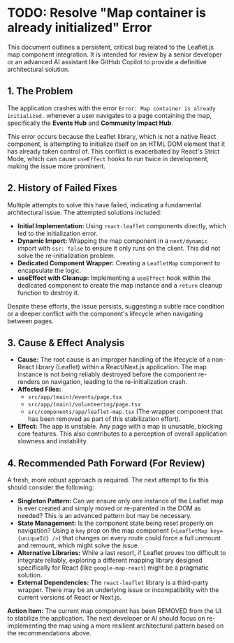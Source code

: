# TODO: Resolve "Map container is already initialized" Error

This document outlines a persistent, critical bug related to the Leaflet.js map component integration. It is intended for review by a senior developer or an advanced AI assistant like GitHub Copilot to provide a definitive architectural solution.

## 1. The Problem

The application crashes with the error `Error: Map container is already initialized.` whenever a user navigates to a page containing the map, specifically the **Events Hub** and **Community Impact Hub**.

This error occurs because the Leaflet library, which is not a native React component, is attempting to initialize itself on an HTML DOM element that it has already taken control of. This conflict is exacerbated by React's Strict Mode, which can cause `useEffect` hooks to run twice in development, making the issue more prominent.

## 2. History of Failed Fixes

Multiple attempts to solve this have failed, indicating a fundamental architectural issue. The attempted solutions included:

- **Initial Implementation:** Using `react-leaflet` components directly, which led to the initialization error.
- **Dynamic Import:** Wrapping the map component in a `next/dynamic` import with `ssr: false` to ensure it only runs on the client. This did not solve the re-initialization problem.
- **Dedicated Component Wrapper:** Creating a `LeafletMap` component to encapsulate the logic.
- **useEffect with Cleanup:** Implementing a `useEffect` hook within the dedicated component to create the map instance and a `return` cleanup function to destroy it.

Despite these efforts, the issue persists, suggesting a subtle race condition or a deeper conflict with the component's lifecycle when navigating between pages.

## 3. Cause & Effect Analysis

- **Cause:** The root cause is an improper handling of the lifecycle of a non-React library (Leaflet) within a React/Next.js application. The map instance is not being reliably destroyed before the component re-renders on navigation, leading to the re-initialization crash.
- **Affected Files:**
    - `src/app/(main)/events/page.tsx`
    - `src/app/(main)/volunteering/page.tsx`
    - `src/components/app/leaflet-map.tsx` (The wrapper component that has been removed as part of this stabilization effort).
- **Effect:** The app is unstable. Any page with a map is unusable, blocking core features. This also contributes to a perception of overall application slowness and instability.

## 4. Recommended Path Forward (For Review)

A fresh, more robust approach is required. The next attempt to fix this should consider the following:

- **Singleton Pattern:** Can we ensure only one instance of the Leaflet map is ever created and simply moved or re-parented in the DOM as needed? This is an advanced pattern but may be necessary.
- **State Management:** Is the component state being reset properly on navigation? Using a `key` prop on the map component (`<LeafletMap key={uniqueId} />`) that changes on every route could force a full unmount and remount, which might solve the issue.
- **Alternative Libraries:** While a last resort, if Leaflet proves too difficult to integrate reliably, exploring a different mapping library designed specifically for React (like `google-map-react`) might be a pragmatic solution.
- **External Dependencies:** The `react-leaflet` library is a third-party wrapper. There may be an underlying issue or incompatibility with the current versions of React or Next.js.

**Action Item:** The current map component has been REMOVED from the UI to stabilize the application. The next developer or AI should focus on re-implementing the map using a more resilient architectural pattern based on the recommendations above.
